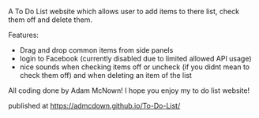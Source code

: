 ﻿A To Do List website which allows user to add items to there list, check them off and delete them.
 
 Features:
  - Drag and drop common items from side panels
  - login to Facebook (currently disabled due to limited allowed API usage)
  - nice sounds when checking items off or uncheck (if you didnt mean to check them off) and when deleting an item of the list

All coding done by Adam McNown! I hope you enjoy my to do list website!

published at https://admcdown.github.io/To-Do-List/
